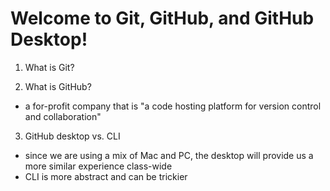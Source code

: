 # Welcome to Git, GitHub, and GitHub Desktop!

1. What is Git?

2. What is GitHub?
  * a for-profit company that is "a code hosting platform for version control and collaboration"

3. GitHub desktop vs. CLI
  * since we are using a mix of Mac and PC, the desktop will provide us a more similar experience class-wide
  * CLI is more abstract and can be trickier
